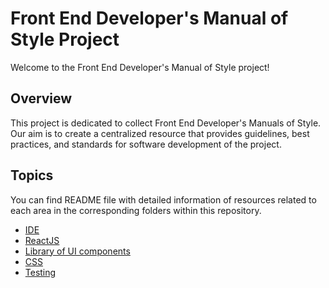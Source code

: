 # Front End Developer's Manual of Style Project

Welcome to the Front End Developer's Manual of Style project!

## Overview

This project is dedicated to collect Front End Developer's Manuals of Style. 
Our aim is to create a centralized resource that provides guidelines, best practices, and standards for software development of the project.

## Topics

You can find README file with detailed information of resources related to each area in the corresponding folders within this repository.

- [IDE](ide) 
- [ReactJS](react)
- [Library of UI components](uiLibrary)
- [CSS](css)
- [Testing](testing)